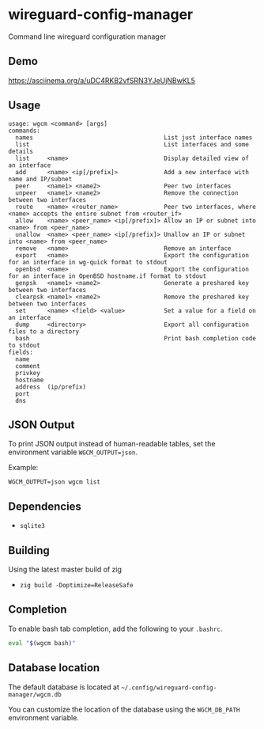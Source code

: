 # wireguard-config-manager
Command line wireguard configuration manager

## Demo

https://asciinema.org/a/uDC4RKB2vfSRN3YJeUjNBwKL5

## Usage
```
usage: wgcm <command> [args]
commands:
  names                                     List just interface names
  list                                      List interfaces and some details
  list     <name>                           Display detailed view of an interface
  add      <name> <ip[/prefix]>             Add a new interface with name and IP/subnet
  peer     <name1> <name2>                  Peer two interfaces
  unpeer   <name1> <name2>                  Remove the connection between two interfaces
  route    <name> <router_name>             Peer two interfaces, where <name> accepts the entire subnet from <router_if>
  allow    <name> <peer_name> <ip[/prefix]> Allow an IP or subnet into <name> from <peer_name>
  unallow  <name> <peer_name> <ip[/prefix]> Unallow an IP or subnet into <name> from <peer_name>
  remove   <name>                           Remove an interface
  export   <name>                           Export the configuration for an interface in wg-quick format to stdout
  openbsd  <name>                           Export the configuration for an interface in OpenBSD hostname.if format to stdout
  genpsk   <name1> <name2>                  Generate a preshared key between two interfaces
  clearpsk <name1> <name2>                  Remove the preshared key between two interfaces
  set      <name> <field> <value>           Set a value for a field on an interface
  dump     <directory>                      Export all configuration files to a directory
  bash                                      Print bash completion code to stdout
fields:
  name
  comment
  privkey
  hostname
  address  (ip/prefix)
  port
  dns
```

## JSON Output

To print JSON output instead of human-readable tables, set the environment variable `WGCM_OUTPUT=json`.

Example:
```zig
WGCM_OUTPUT=json wgcm list
```

## Dependencies

- `sqlite3`

## Building

Using the latest master build of zig
- `zig build -Doptimize=ReleaseSafe`

## Completion

To enable bash tab completion, add the following to your `.bashrc`.

```bash
eval "$(wgcm bash)"
```

## Database location

The default database is located at `~/.config/wireguard-config-manager/wgcm.db`

You can customize the location of the database using the `WGCM_DB_PATH` environment variable.
